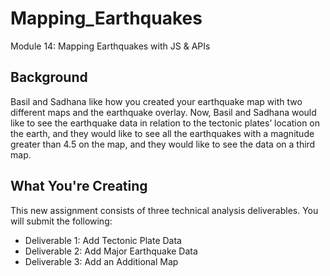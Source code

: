 # Mapping_Earthquakes
Module 14: Mapping Earthquakes with JS & APIs

## Background
Basil and Sadhana like how you created your earthquake map with two different maps and the earthquake overlay. Now, Basil and Sadhana would like to see the earthquake data in relation to the tectonic plates’ location on the earth, and they would like to see all the earthquakes with a magnitude greater than 4.5 on the map, and they would like to see the data on a third map.

## What You're Creating
This new assignment consists of three technical analysis deliverables. You will submit the following:
- Deliverable 1: Add Tectonic Plate Data
- Deliverable 2: Add Major Earthquake Data
- Deliverable 3: Add an Additional Map
